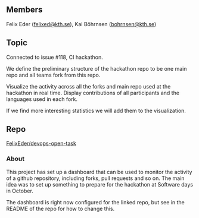 ## Members
Felix Eder (felixed@kth.se), Kai Böhrnsen (bohrnsen@kth.se)

## Topic
Connected to issue #118, CI hackathon.

We define the preliminary structure of the hackathon repo to be one main repo and all teams fork from this repo.

Visualize the activity across all the forks and main repo used at the hackathon in real time. Display contributions of all participants and the languages used in each fork.

If we find more interesting statistics we will add them to the visualization.

## Repo
[FelixEder/devops-open-task](https://github.com/FelixEder/devops-open-task)

### About

This project has set up a dashboard that can be used to monitor the activity of a github repository, including forks, pull requests and so on. The main idea was to set up something to prepare for the hackathon at Software days in October.

The dashboard is right now configured for the linked repo, but see in the README of the repo for how to change this.
